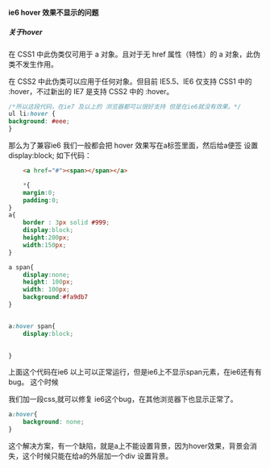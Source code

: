 #### ie6 hover 效果不显示的问题

#####  关于hover

在 CSS1 中此伪类仅可用于 a 对象。且对于无 href 属性（特性）的 a 对象，此伪类不发生作用。


在 CSS2 中此伪类可以应用于任何对象。但目前 IE5.5、IE6 仅支持 CSS1 中的 :hover，不过新出的 IE7 是支持 CSS2 中的 :hover。

```css
/*所以这段代码，在ie7 及以上的 浏览器都可以很好支持 但是在ie6就没有效果。*/
ul li:hover {
background: #eee;
}
```


那么为了兼容ie6 我们一般都会把 hover 效果写在a标签里面，然后给a便签 设置 display:block;
如下代码：

```html
	<a href="#"><span></span></a>
```


```css
	*{
    margin:0;
    padding:0;
}
a{
    border : 3px solid #999;
    display:block;
    height:200px;
    width:150px;
}

a span{
    display:none;
    height: 100px;
    width: 100px;
    background:#fa9db7
}


a:hover span{
    display:block;
  

}

```

上面这个代码在ie6 以上可以正常运行，但是ie6上不显示span元素，在ie6还有有bug。
这个时候

我们加一段css,就可以修复 ie6这个bug，在其他浏览器下也显示正常了。

```css
a:hover{
    background: none;
}
```
这个解决方案，有一个缺陷，就是a上不能设置背景，因为hover效果，背景会消失，这个时候只能在给a的外层加一个div 设置背景。
